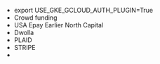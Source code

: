 - export USE_GKE_GCLOUD_AUTH_PLUGIN=True
- Crowd funding
- USA Epay Earlier North Capital
- Dwolla
- PLAID
- STRIPE
-